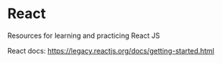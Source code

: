# React

Resources for learning and practicing React JS

React docs: https://legacy.reactjs.org/docs/getting-started.html

